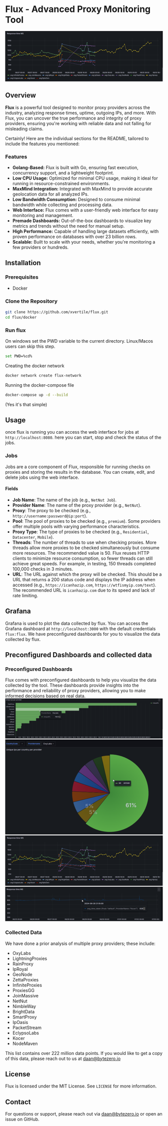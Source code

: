 # Flux - Advanced Proxy Monitoring Tool
![Flux Providers](images/providers.png)
## Overview

**Flux** is a powerful tool designed to monitor proxy providers across the industry, analyzing response times, uptime, outgoing IPs, and more. With Flux, you can uncover the true performance and integrity of proxy providers, ensuring you're working with reliable data and not falling for misleading claims.

Certainly! Here are the individual sections for the README, tailored to include the features you mentioned:

### Features

- **Golang-Based:** Flux is built with Go, ensuring fast execution, concurrency support, and a lightweight footprint.
- **Low CPU Usage:** Optimized for minimal CPU usage, making it ideal for running in resource-constrained environments.
- **MaxMind Integration:** Integrated with MaxMind to provide accurate geolocation data for all analyzed IPs.
- **Low Bandwidth Consumption:** Designed to consume minimal bandwidth while collecting and processing data.
- **Web Interface:** Flux comes with a user-friendly web interface for easy monitoring and management.
- **Premade Dashboards:** Out-of-the-box dashboards to visualize key metrics and trends without the need for manual setup.
- **High Performance:** Capable of handling large datasets efficiently, with proven performance on databases with over 23 billion rows.
- **Scalable:** Built to scale with your needs, whether you're monitoring a few providers or hundreds.

## Installation

### Prerequisites

- Docker

### Clone the Repository

```bash
git clone https://github.com/xvertile/flux.git
cd flux/docker
```

### Run flux

On windows set the PWD variable to the current directory. Linux/Macos users can skip this step.
```bash
set PWD=%cd%
```
Creating the docker network
```bash
docker network create flux-network
```
Running the docker-compose file
```bash
docker-compose up -d --build
```
(Yes it's that simple)

## Usage
once flux is running you can access the web interface for jobs at `http://localhost:8080`. here you can start, stop and check the status of the jobs.

### Jobs
Jobs are a core component of Flux, responsible for running checks on proxies and storing the results in the database. You can create, edit, and delete jobs using the web interface.

#### Fields

- **Job Name**: The name of the job (e.g., `NetNut Job`).
- **Provider Name**: The name of the proxy provider (e.g., `NetNut`).
- **Proxy**: The proxy to be checked (e.g., `http://username:password@ip:port`).
- **Pool**: The pool of proxies to be checked (e.g., `premium`). Some providers offer multiple pools with varying performance characteristics.
- **Proxy Type**: The type of proxies to be checked (e.g., `Residential`, `Datacenter`, `Mobile`).
- **Threads**: The number of threads to use when checking proxies. More threads allow more proxies to be checked simultaneously but consume more resources. The recommended value is 50. Flux reuses HTTP clients to minimize resource consumption, so fewer threads can still achieve great speeds. For example, in testing, 150 threads completed 100,000 checks in 3 minutes.
- **URL**: The URL against which the proxy will be checked. This should be a URL that returns a 200 status code and displays the IP address when accessed (e.g., `https://icanhazip.com`, `https://wtfismyip.com/text`). The recommended URL is `icanhazip.com` due to its speed and lack of rate limiting.

## Grafana
Grafana is used to plot the data collected by flux. You can access the Grafana dashboard at `http://localhost:3000` with the default credentials `flux:flux`.
We have preconfigured dashboards for you to visualize the data collected by flux.

## Preconfigured Dashboards and collected data
### Preconfigured Dashboards
Flux comes with preconfigured dashboards to help you visualize the data collected by the tool. These dashboards provide insights into the performance and reliability of proxy providers, allowing you to make informed decisions based on real data.
![Unique Ip Count](images/unique.png)
![Response Time](images/countries.png)
![Kocer](images/providers.png)
![Kocer](images/kocer.png)

### Collected Data
We have done a prior analysis of multiple proxy providers; these include:
- OxyLabs
- LightningProxies
- RainProxy
- IpRoyal
- GeoNode
- ZettaProxies
- InfiniteProxies
- ProxiesGG
- JoinMassive
- NetNut
- NimbleWay
- BrightData
- SmartProxy
- IpOasis
- PacketStream
- EclypsoLabs
- Kocer
- NodeMaven

This list contains over 222 million data points. If you would like to get a copy of this data, please reach out to us at [daan@bytezero.io](mailto:daan@bytezero.io)

## License
Flux is licensed under the MIT License. See `LICENSE` for more information.

## Contact
For questions or support, please reach out via [daan@bytezero.io](mailto:daan@bytezero.io) or open an issue on GitHub.

